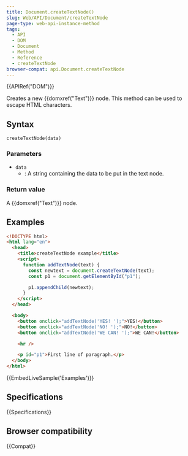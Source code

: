 ```yaml
---
title: Document.createTextNode()
slug: Web/API/Document/createTextNode
page-type: web-api-instance-method
tags:
  - API
  - DOM
  - Document
  - Method
  - Reference
  - createTextNode
browser-compat: api.Document.createTextNode
---
```


{{APIRef("DOM")}}

Creates a new {{domxref("Text")}} node. This method can be used to escape HTML
characters.

## Syntax

```js-nolint
createTextNode(data)
```

### Parameters

- `data`
  - : A string containing the data to be put in the text node.

### Return value

A {{domxref("Text")}} node.

## Examples

```html
<!DOCTYPE html>
<html lang="en">
  <head>
    <title>createTextNode example</title>
    <script>
      function addTextNode(text) {
        const newtext = document.createTextNode(text);
        const p1 = document.getElementById("p1");

        p1.appendChild(newtext);
      }
    </script>
  </head>

  <body>
    <button onclick="addTextNode('YES! ');">YES!</button>
    <button onclick="addTextNode('NO! ');">NO!</button>
    <button onclick="addTextNode('WE CAN! ');">WE CAN!</button>

    <hr />

    <p id="p1">First line of paragraph.</p>
  </body>
</html>
```

{{EmbedLiveSample('Examples')}}

## Specifications

{{Specifications}}

## Browser compatibility

{{Compat}}
